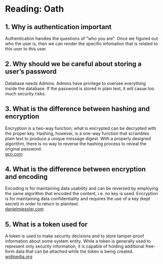# Reading: Oath

## 1. Why is authentication important

Authentication handles the questions of "who you are". Once we figured out who the user is, then we can render the specific infomation that is related to this user to this user.

## 2. Why should we be careful about storing a user’s password

Database needs Admins. Admins have privilege to oversee everything inside the database. If the password is stored in plain text, it will casue too much security risks.

## 3. What is the difference between hashing and encryption

Encryption is a two-way function; what is encrypted can be decrypted with the proper key. Hashing, however, is a one-way function that scrambles plain text to produce a unique message digest. With a properly designed algorithm, there is no way to reverse the hashing process to reveal the original password.  
[gcn.com](https://www.google.com/url?sa=t&rct=j&q=&esrc=s&source=web&cd=&cad=rja&uact=8&ved=2ahUKEwj8yPHEsbjrAhWBsJ4KHfj2A_oQFjABegQIDxAE&url=https%3A%2F%2Fgcn.com%2Farticles%2F2013%2F12%2F02%2Fhashing-vs-encryption.aspx&usg=AOvVaw3S_kXrNZEJwyc-k0OTFJ7D)

## 4. What is the difference between encryption and encoding

Encoding is for maintaining data usability and can be reversed by employing the same algorithm that encoded the content, i.e. no key is used. Encryption is for maintaining data confidentiality and requires the use of a key (kept secret) in order to return to plaintext.  
[danielmiessler.com](https://www.google.com/url?sa=t&rct=j&q=&esrc=s&source=web&cd=&cad=rja&uact=8&ved=2ahUKEwidr4uksbjrAhUQup4KHUupDykQFjAEegQIDxAG&url=https%3A%2F%2Fdanielmiessler.com%2Fstudy%2Fencoding-encryption-hashing-obfuscation%2F&usg=AOvVaw2-o4QgIYRaqYKeMGSCuye0)

## 5. What is a token used for

A token is used to make security decisions and to store tamper-proof information about some system entity. While a token is generally used to represent only security information, it is capable of holding additional free-form data that can be attached while the token is being created.
[widipedia.org](https://www.google.com/url?sa=t&rct=j&q=&esrc=s&source=web&cd=&cad=rja&uact=8&ved=2ahUKEwjc677QsbjrAhXHrJ4KHQpyAecQFjABegQICxAD&url=https%3A%2F%2Fen.wikipedia.org%2Fwiki%2FAccess_token&usg=AOvVaw2EJ5XOnXcKZQ9E4jPj5l_9)
